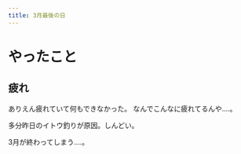 ```yaml
---
title: 3月最後の日
---
```


# やったこと

## 疲れ

ありえん疲れていて何もできなかった。
なんでこんなに疲れてるんや‥‥。

多分昨日のイトウ釣りが原因。しんどい。

3月が終わってしまう‥‥。
